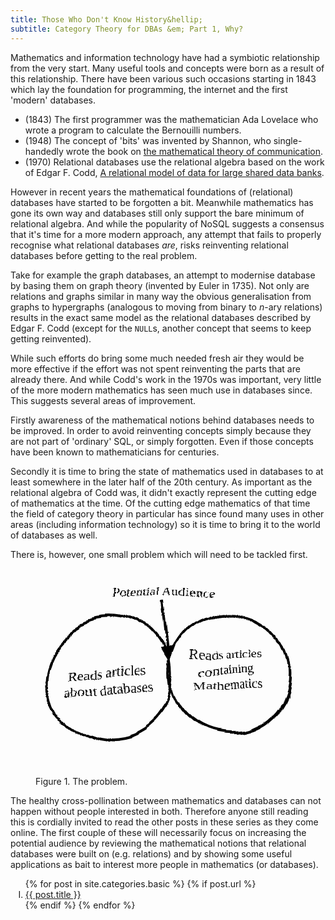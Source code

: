 ```yaml
---
title: Those Who Don't Know History&hellip;
subtitle: Category Theory for DBAs &em; Part 1, Why?
---
```


Mathematics and information technology have had a symbiotic relationship from the very start. Many useful tools and concepts were born as a result of this relationship. There have been various such occasions starting in 1843 which lay the foundation for programming, the internet and the first 'modern' databases. 

- (1843) The first programmer was the mathematician Ada Lovelace who wrote a program to calculate the Bernouilli numbers. 
- (1948) The concept of 'bits' was invented by Shannon, who single-handedly wrote the book on [the mathematical theory of communication](https://ieeexplore.ieee.org/document/6773024). 
- (1970) Relational databases use the relational algebra based on the work of Edgar F. Codd, [A relational model of data for large shared data banks](https://dl.acm.org/doi/10.1145/362384.362685). 

However in recent years the mathematical foundations of (relational) databases have started to be forgotten a bit. Meanwhile mathematics has gone its own way and databases still only support the bare minimum of relational algebra. And while the popularity of NoSQL suggests a consensus that it's time for a more modern approach, any attempt that fails to properly recognise what relational databases *are*, risks reinventing relational databases before getting to the real problem.

Take for example the graph databases, an attempt to modernise database by basing them on graph theory (invented by Euler in 1735). Not only are relations and graphs similar in many way the obvious generalisation from graphs to hypergraphs (analogous to moving from binary to $n$-ary relations) results in the exact same model as the relational databases described by Edgar F. Codd (except for the `NULL`s, another concept that seems to keep getting reinvented).

While such efforts do bring some much needed fresh air they would be more effective if the effort was not spent reinventing the parts that are already there. And while Codd's work in the 1970s was important, very little of the more modern mathematics has seen much use in databases since. This suggests several areas of improvement.

Firstly awareness of the mathematical notions behind databases needs to be improved. In order to avoid reinventing concepts simply because they are not part of 'ordinary' SQL, or simply forgotten. Even if those concepts have been known to mathematicians for centuries. 

Secondly it is time to bring the state of mathematics used in databases to at least somewhere in the later half of the 20th century. As important as the relational algebra of Codd was, it didn't exactly represent the cutting edge of mathematics at the time. Of the cutting edge mathematics of that time the field of category theory in particular has since found many uses in other areas (including information technology) so it is time to bring it to the world of databases as well.

There is, however, one small problem which will need to be tackled first. 

<figure>
<svg viewBox="0 0 100 75" xmlns="http://www.w3.org/2000/svg">
<defs>
<filter id="sketch">
    <feTurbulence type="turbulence" baseFrequency="0.01" numOctaves="3" result="noise" />
    <feDisplacementMap in="SourceGraphic" in2="noise" scale="10" xChannelSelector="R" yChannelSelector="G"/>
</filter>
<filter id="blackboard">
    <feFlood flood-color="rgb(255,240,255)" result="background" />
    <feBlend mode="normal" in="SourceGraphic" in2="background" />
    <feComponentTransfer>
        <feFuncR type="table" tableValues="1 0"/>
        <feFuncG type="table" tableValues="1 0"/>
        <feFuncB type="table" tableValues="1 0"/>
    </feComponentTransfer>
</filter>
<marker
      id="arrow"
      viewBox="0 0 10 10"
      refX="8"
      refY="5"
      markerUnits="strokeWidth"
      markerWidth="6" markerHeight="6"
      orient="auto-start-reverse">
      <path d="M 0 0 L 10 5 L 0 10 z" fill="black"/>
</marker>
</defs>
<g style="filter: url(#sketch); font-family: 'Comic Sans MS', 'Comic Sans',cursive;">
<circle cx="25" cy="40" r="23" fill="none" stroke="black"/>
<circle cx="70" cy="40" r="23" fill="none" stroke="black"/>
<line x1="45" y1="12" x2="47.5" y2="35" marker-end="url(#arrow)" stroke="black" />
<text x="45" y="10" style="font-size: 5px;" text-anchor="middle">
Potential Audience
</text>
<text x="25" y="40" style="font-size: 5px;" text-anchor="middle">
<tspan x="25">Reads articles</tspan>
<tspan x="25" dy="1.2em">about databases</tspan>
</text>
<text x="70" y="35" style="font-size: 5px;" text-anchor="middle">
<tspan x="70">Reads articles</tspan>
<tspan x="70" dy="1.2em">containing</tspan>
<tspan x="70" dy="1.2em">Mathematics</tspan>
</text>
</g>
</svg>

Figure 1. The problem.
</figure>

The healthy cross-pollination between mathematics and databases can not happen without people interested in both. Therefore anyone still reading this is cordially invited to read the other posts in these series as they come online. The first couple of these will necessarily focus on increasing the potential audience by reviewing the mathematical notions that relational databases were built on (e.g. relations) and by showing some useful applications as bait to interest more people in mathematics (or databases).

<ol type="I">
  {% for post in site.categories.basic %}
    {% if post.url %}
    <li values="{{ forloop.index }}"><a href="{{ post.url }}">{{ post.title }}</a></li>
    {% endif %}
  {% endfor %}
</ol>